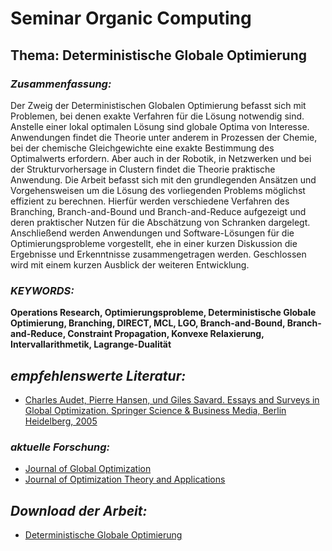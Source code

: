 # Seminar Organic Computing

## **Thema: Deterministische Globale Optimierung**
### *Zusammenfassung:*
Der Zweig der Deterministischen Globalen Optimierung befasst
sich mit Problemen, bei denen exakte Verfahren für die Lösung notwendig sind. Anstelle einer lokal optimalen Lösung sind globale
Optima von Interesse. Anwendungen findet die Theorie unter anderem in Prozessen der Chemie, bei der chemische Gleichgewichte
eine exakte Bestimmung des Optimalwerts erfordern. Aber auch in
der Robotik, in Netzwerken und bei der Strukturvorhersage in Clustern findet die Theorie praktische Anwendung. Die Arbeit befasst
sich mit den grundlegenden Ansätzen und Vorgehensweisen um
die Lösung des vorliegenden Problems möglichst effizient zu berechnen. Hierfür werden verschiedene Verfahren des Branching,
Branch-and-Bound und Branch-and-Reduce aufgezeigt und deren
praktischer Nutzen für die Abschätzung von Schranken dargelegt.
Anschließend werden Anwendungen und Software-Lösungen für
die Optimierungsprobleme vorgestellt, ehe in einer kurzen Diskussion die Ergebnisse und Erkenntnisse zusammengetragen werden.
Geschlossen wird mit einem kurzen Ausblick der weiteren Entwicklung.

### *KEYWORDS:*
**Operations Research, Optimierungsprobleme, Deterministische Globale Optimierung, Branching, DIRECT, MCL, LGO, Branch-and-Bound, Branch-and-Reduce, Constraint Propagation, Konvexe Relaxierung, Intervallarithmetik, Lagrange-Dualität**

## *empfehlenswerte Literatur:*
- [Charles Audet, Pierre Hansen, und Giles Savard. Essays and Surveys in Global
Optimization. Springer Science & Business Media, Berlin Heidelberg, 2005](https://www.doi.org/10.1007/b135610)

### *aktuelle Forschung:*
- [Journal of Global Optimization](https://www.springer.com/journal/10898)
- [Journal of Optimization Theory and Applications](https://www.springer.com/journal/10957/)

## *Download der Arbeit:*
- [Deterministische Globale Optimierung](https://github.com/timdafler/Organic_Computing_Seminar/blob/main/Deterministische_Globale_Optimierung.pdf)
